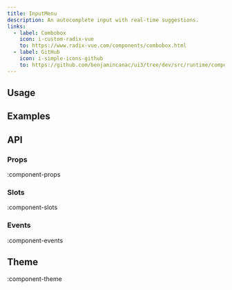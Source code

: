 ```yaml
---
title: InputMenu
description: An autocomplete input with real-time suggestions.
links:
  - label: Combobox
    icon: i-custom-radix-vue
    to: https://www.radix-vue.com/components/combobox.html
  - label: GitHub
    icon: i-simple-icons-github
    to: https://github.com/benjamincanac/ui3/tree/dev/src/runtime/components/InputMenu.vue
---
```


## Usage

## Examples

## API

### Props

:component-props

### Slots

:component-slots

### Events

:component-events

## Theme

:component-theme
